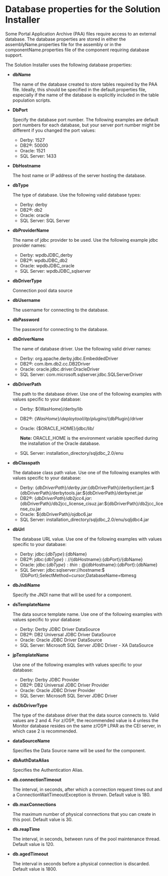 # Database properties for the Solution Installer

Some Portal Application Archive \(PAA\) files require access to an external database. The database properties are stored in either the assemblyName.properties file for the assembly or in the componentName.properties file of the component requiring database support.

The Solution Installer uses the following database properties:

-   **dbName**

    The name of the database created to store tables required by the PAA file. Ideally, this should be specified in the default.properties file, especially if the name of the database is explicitly included in the table population scripts.

-   **DbPort**

    Specify the database port number. The following examples are default port numbers for each database, but your server port number might be different if you changed the port values:

    -   Derby: 1527
    -   DB2®: 50000
    -   Oracle: 1521
    -   SQL Server: 1433
-   **DbHostname**

    The host name or IP address of the server hosting the database.

-   **dbType**

    The type of database. Use the following valid database types:

    -   Derby: derby
    -   DB2®: db2
    -   Oracle: oracle
    -   SQL Server: SQL Server
-   **dbProviderName**

    The name of jdbc provider to be used. Use the following example jdbc provider names:

    -   Derby: wpdbJDBC\_derby
    -   DB2®: wpdbJDBC\_db2
    -   Oracle: wpdbJDBC\_oracle
    -   SQL Server: wpdbJDBC\_sqlserver
-   **dbDriverType**

    Connection pool data source

-   **dbUsername**

    The username for connecting to the database.

-   **dbPassword**

    The password for connecting to the database.

-   **dbDriverName**

    The name of database driver. Use the following valid driver names:

    -   Derby: org.apache.derby.jdbc.EmbeddedDriver
    -   DB2®: com.ibm.db2.cc.DB2Driver
    -   Oracle: oracle.jdbc.driver.OracleDriver
    -   SQL Server: com.microsoft.sqlserver.jdbc.SQLServerDriver
-   **dbDriverPath**

    The path to the database driver. Use one of the following examples with values specific to your database:

    -   Derby: $\{WasHome\}/derby/lib
    -   DB2®: $\{WasHome\}/deploytool/itp/plugins/$\{dbPlugin\}/driver
    -   Oracle: \{$ORACLE\_HOME\}/jdbc/lib/

        **Note:** ORACLE\_HOME is the environment variable specified during the installation of the Oracle database.

    -   SQL Server: installation\_directory/sqljdbc\_2.0/enu
-   **dbClasspath**

    The database class path value. Use one of the following examples with values specific to your database:

    -   Derby: $\{dbDriverPath\}/derby.jar:$\{dbDriverPath\}/derbyclient.jar:$ \{dbDriverPath\}/derbytools.jar:$\{dbDriverPath\}/derbynet.jar
    -   DB2®: $\{dbDriverPath\}/db2jcc4.jar:$ \{dbDriverPath\}/db2jcc\_license\_cisuz.jar:$\{dbDriverPath\}/db2jcc\_license\_cu.jar
    -   Oracle: $\{dbDriverPath\}/ojdbc6.jar
    -   SQL Server: installation\_directory/sqljdbc\_2.0/enu/sqljdbc4.jar
-   **dbUrl**

    The database URL value. Use one of the following examples with values specific to your database:

    -   Derby: jdbc:$\{dbType\}:$\{dbName\}
    -   DB2®: jdbc:$\{dbType\}://$\{dbHostname\}:$\{dbPort\}/$\{dbName\}
    -   Oracle: jdbc:$\{dbType\}:thin:@$\{dbHostname\}:$\{dbPort\}:$\{dbName\}
    -   SQL Server: jdbc:sqlserver://hostname:$ \{DbPort\};SelectMethod=cursor;DatabaseName=tbmesg
-   **dbJndiName**

    Specify the JNDI name that will be used for a component.

-   **dsTemplateName**

    The data source template name. Use one of the following examples with values specific to your database:

    -   Derby: Derby JDBC Driver DataSource
    -   DB2®: DB2 Universal JDBC Driver DataSource
    -   Oracle: Oracle JDBC Driver DataSource
    -   SQL Server: Microsoft SQL Server JDBC Driver - XA DataSource
-   **jpTemplateName**

    Use one of the following examples with values specific to your database:

    -   Derby: Derby JDBC Provider
    -   DB2®: DB2 Universal JDBC Driver Provider
    -   Oracle: Oracle JDBC Driver Provider
    -   SQL Server: Microsoft SQL Server JDBC Driver
-   **dsDbDriverType**

    The type of the database driver that the data source connects to. Valid values are 2 and 4. For z/OS®, the recommended value is 4 unless the Monitor database resides on the same z/OS® LPAR as the CEI server, in which case 2 is recommended.

-   **dataSourceName**

    Specifies the Data Source name will be used for the component.

-   **dbAuthDataAlias**

    Specifies the Authentication Alias.

-   **db.connectionTimeout**

    The interval, in seconds, after which a connection request times out and a ConnectionWaitTimeoutException is thrown. Default value is 180.

-   **db.maxConnections**

    The maximum number of physical connections that you can create in this pool. Default value is 30.

-   **db.reapTime**

    The interval, in seconds, between runs of the pool maintenance thread. Default value is 120.

-   **db.agedTimeout**

    The interval in seconds before a physical connection is discarded. Default value is 1800.



